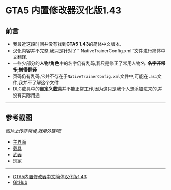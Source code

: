 # GTA5 内置修改器汉化版1.43

## 前言

* 我最近这段时间并没有找到**GTA5 1.43**的简体中文版本.
* 汉化内容并不完整,我只是针对了```NativeTrainerConfig.xml``文件进行简体中文翻译.
* 一些少部分的**人物/角色**中的名字仍有乱码,我只是修正了常用人物名.       **~~名字非常多,懒得翻译~~**
* 页码仍有乱码,它并不存在于```NativeTrainerConfig.xml```文件中,可能在```.asi```文件,我并不了解这个文件
* DLC载具中的**自定义载具**并不能正常工作,因为这只是我个人想添加进来的,并没有实际用途

***

## 参考截图

*图片上传非常慢,就用外链吧!*
* [主界面](https://github.com/TianruiShi/str/blob/master/Code/else/GTA5/menu.jpg)
* [载具](https://github.com/TianruiShi/str/tree/master/Code/else/GTA5/motor_truck.jpg)
* [武器](https://github.com/TianruiShi/str/blob/master/Code/else/GTA5/weapon.jpg)
* [玩家](https://github.com/TianruiShi/str/blob/master/Code/else/GTA5/player.jpg)

***
* [GTA5内置修改器中文简体汉化版1.43](https://github.com/TianruiShi/str/blob/master/Code/else/GTA5/GTA5%E5%86%85%E7%BD%AE%E4%BF%AE%E6%94%B9%E5%99%A81.43%E6%B1%89%E5%8C%96%E7%89%88.7z)
* [GitHub](https://github.com/TianruiShi/str/blob/master/README.md)